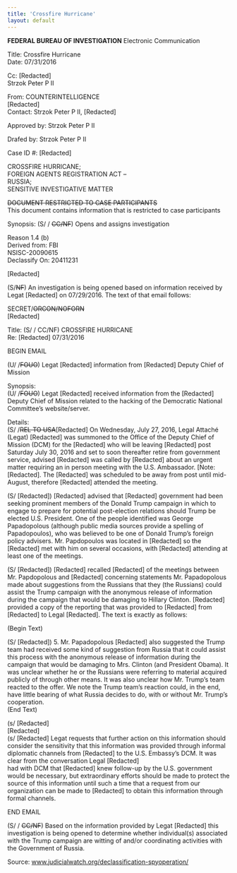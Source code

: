```yaml
---
title: 'Crossfire Hurricane'
layout: default
---
```


**FEDERAL BUREAU OF INVESTIGATION** Electronic Communication

Title: Crossfire Hurricane  
Date: 07/31/2016

 Cc: [Redacted]  
 Strzok Peter P II

 From: COUNTERINTELLIGENCE  
 [Redacted]  
 Contact: Strzok Peter P II, [Redacted]

 Approved by: Strzok Peter P II

 Drafed by: Strzok Peter P II

 Case ID #: [Redacted]

 CROSSFIRE HURRICANE;  
 FOREIGN AGENTS REGISTRATION ACT –  
 RUSSIA;  
 SENSITIVE INVESTIGATIVE MATTER

 <del>DOCUMENT RESTRICTED TO CASE PARTICIPANTS</del>  
 This document contains information that is restricted to case participants

 Synopsis: (S/ / <del>CC/NF</del>) Opens and assigns investigation

 Reason 1.4 (b)  
 Derived from: FBI  
 NSISC-20090615  
 Declassify On: 20411231

 [Redacted]

 (S/<del>NF</del>) An investigation is being opened based on information received by Legat [Redacted] on 07/29/2016. The text of that email follows:

 SECRET/<del>ORCON/NOFORN</del>  
 [Redacted]

 Title: (S/ / CC/NF) CROSSFIRE HURRICANE  
 Re: [Redacted] 07/31/2016

 BEGIN EMAIL

 (U/ /<del>FOUO</del>) Legat [Redacted] information from [Redacted] Deputy Chief of Mission

 Synopsis:  
 (U/ /<del>FOUO</del>) Legat [Redacted] received information from the [Redacted] Deputy Chief of Mission related to the hacking of the Democratic National Committee’s website/server.

 Details:  
 (S/ /<del>REL TO USA</del>[Redacted] On Wednesday, July 27, 2016, Legal Attaché (Legat) [Redacted] was summoned to the Office of the Deputy Chief of Mission (DCM) for the [Redacted] who will be leaving [Redacted] post Saturday July 30, 2016 and set to soon thereafter retire from government service, advised [Redacted] was called by [Redacted] about an urgent matter requiring an in person meeting with the U.S. Ambassador. [Note: [Redacted]. The [Redacted] was scheduled to be away from post until mid-August, therefore [Redacted] attended the meeting.

 (S/ [Redacted]) [Redacted] advised that [Redacted] government had been seeking prominent members of the Donald Trump campaign in which to engage to prepare for potential post-election relations should Trump be elected U.S. President. One of the people identified was George Papadopolous (although public media sources provide a spelling of Papadopoulos), who was believed to be one of Donald Trump’s foreign policy advisers. Mr. Papdopoulos was located in [Redacted] so the [Redacted] met with him on several occasions, with [Redacted] attending at least one of the meetings.

 (S/ [Redacted]) [Redacted] recalled [Redacted] of the meetings between Mr. Papdopolous and [Redacted] concerning statements Mr. Papadopolous made about suggestions from the Russians that they (the Russians) could assist the Trump campaign with the anonymous release of information during the campaign that would be damaging to Hillary Clinton. [Redacted] provided a copy of the reporting that was provided to [Redacted] from [Redacted] to Legal [Redacted]. The text is exactly as follows:

 (Begin Text)

 (S/ [Redacted]) 5. Mr. Papadopolous [Redacted] also suggested the Trump team had received some kind of suggestion from Russia that it could assist this process with the anonymous release of information during the campaign that would be damaging to Mrs. Clinton (and President Obama). It was unclear whether he or the Russians were referring to material acquired publicly of through other means. It was also unclear how Mr. Trump’s team reacted to the offer. We note the Trump team’s reaction could, in the end, have little bearing of what Russia decides to do, with or without Mr. Trump’s cooperation.  
 (End Text)

 (s/ [Redacted]  
 [Redacted]  
 (s/ [Redacted] Legat requests that further action on this information should consider the sensitivity that this information was provided through informal diplomatic channels from [Redacted] to the U.S. Embassy’s DCM. It was clear from the conversation Legal [Redacted]  
 had with DCM that [Redacted] knew follow-up by the U.S. government would be necessary, but extraordinary efforts should be made to protect the source of this information until such a time that a request from our organization can be made to [Redacted] to obtain this information through formal channels.

 END EMAIL

 (S/ / <del>CC/NF</del>) Based on the information provided by Legat [Redacted] this investigation is being opened to determine whether individual(s) associated with the Trump campaign are witting of and/or coordinating activities with the Government of Russia.

Source: www.judicialwatch.org/declassification-spyoperation/